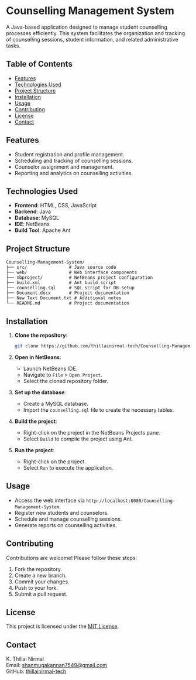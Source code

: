# Counselling Management System

A Java-based application designed to manage student counselling processes efficiently. This system facilitates the organization and tracking of counselling sessions, student information, and related administrative tasks.

## Table of Contents

- [Features](#features)
- [Technologies Used](#technologies-used)
- [Project Structure](#project-structure)
- [Installation](#installation)
- [Usage](#usage)
- [Contributing](#contributing)
- [License](#license)
- [Contact](#contact)

## Features

- Student registration and profile management.
- Scheduling and tracking of counselling sessions.
- Counselor assignment and management.
- Reporting and analytics on counselling activities.

## Technologies Used

- **Frontend**: HTML, CSS, JavaScript
- **Backend**: Java
- **Database**: MySQL
- **IDE**: NetBeans
- **Build Tool**: Apache Ant

## Project Structure

```
Counselling-Management-System/
├── src/                # Java source code
├── web/                # Web interface components
├── nbproject/          # NetBeans project configuration
├── build.xml           # Ant build script
├── counselling.sql     # SQL script for DB setup
├── Document.docx       # Project documentation
├── New Text Document.txt # Additional notes
└── README.md           # Project documentation
```

## Installation

1. **Clone the repository**:
   ```bash
   git clone https://github.com/thillainirmal-tech/Counselling-Management-System.git
   ```

2. **Open in NetBeans**:
   - Launch NetBeans IDE.
   - Navigate to `File` > `Open Project`.
   - Select the cloned repository folder.

3. **Set up the database**:
   - Create a MySQL database.
   - Import the `counselling.sql` file to create the necessary tables.

4. **Build the project**:
   - Right-click on the project in the NetBeans Projects pane.
   - Select `Build` to compile the project using Ant.

5. **Run the project**:
   - Right-click on the project.
   - Select `Run` to execute the application.

## Usage

- Access the web interface via `http://localhost:8080/Counselling-Management-System`.
- Register new students and counselors.
- Schedule and manage counselling sessions.
- Generate reports on counselling activities.

## Contributing

Contributions are welcome! Please follow these steps:

1. Fork the repository.
2. Create a new branch.
3. Commit your changes.
4. Push to your fork.
5. Submit a pull request.

## License

This project is licensed under the [MIT License](LICENSE).

## Contact

K. Thillai Nirmal  
Email: shanmugakannan7549@gmail.com  
GitHub: [thillainirmal-tech](https://github.com/thillainirmal-tech)

